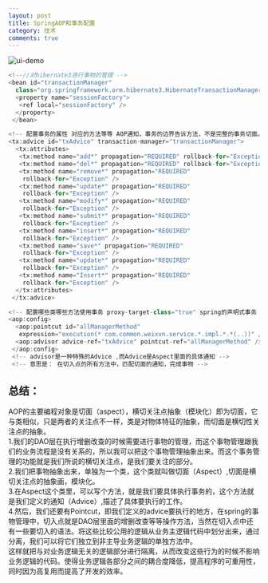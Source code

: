 ```yaml
---
layout: post
title: SpringAOP和事务配置
category: 技术
comments: true
---
```


![ui-demo](https://github.com/1011641270/blog/blob/gh-pages/images/008.jpg?raw=true)

```java
<!--//对hibernate3进行事物的管理 -->
<bean id="transactionManager"
  class="org.springframework.orm.hibernate3.HibernateTransactionManager">
  <property name="sessionFactory">
   <ref local="sessionFactory" />
  </property>
 </bean>
```

```java
<!-- 配置事务的属性 对应的方法等等 AOP通知，事务的边界告诉方法，不是完整的事务切面。 -->
<tx:advice id="txAdvice" transaction-manager="transactionManager">
  <tx:attributes>
   <tx:method name="add*" propagation="REQUIRED" rollback-for="Exception" />
   <tx:method name="del*" propagation="REQUIRED" rollback-for="Exception" />
   <tx:method name="remove*" propagation="REQUIRED"
    rollback-for="Exception" />
   <tx:method name="update*" propagation="REQUIRED"
    rollback-for="Exception" />
   <tx:method name="modify*" propagation="REQUIRED"
    rollback-for="Exception" />
   <tx:method name="submit*" propagation="REQUIRED"
    rollback-for="Exception" />
   <tx:method name="insert*" propagation="REQUIRED"
    rollback-for="Exception" />
   <tx:method name="save*" propagation="REQUIRED"
    rollback-for="Exception" />
   <tx:method name="update*" propagation="REQUIRED"
    rollback-for="Exception" />
   <tx:method name="Insert*" propagation="REQUIRED"
    rollback-for="Exception" />
  </tx:attributes>
 </tx:advice>
```

```java
<!-- 配置哪些类哪些方法使用事务 proxy-target-class="true" spring的声明式事务（最常用） -->
<aop:config>
  <aop:pointcut id="allManagerMethod"
   expression="execution(* com.common.weixvn.service.*.impl.*.*(..))" />
  <aop:advisor advice-ref="txAdvice" pointcut-ref="allManagerMethod" />
 </aop:config> 
 <!-- advisor是一种特殊的Advice ,而Advice是Aspect里面的具体通知 -->
 <!-- 意思是： 在切入点的所有方法中，匹配切面的通知，完成事物 -->
```

## 总结：

AOP的主要编程对象是切面（aspect），横切关注点抽象（模块化）即为切面，它与类相似，只是两者的关注点不一样，类是对物体特征的抽象，而切面是横切性关注点的抽象。<br>
1.我们的DAO层在执行增删改查的时候需要进行事物的管理，而这个事物管理跟我们的业务流程是没有关系的，所以我可以把这个事物管理抽象出来。而这个事务管理的功能就是我们所说的横切关注点，是我们要关注的部分。<br>
2.我们把事物抽象出来，单独为一个类，这个类就叫做切面（Aspect）,切面是横切关注点的抽象画，模块化。<br>
3.在Aspect这个类里，可以写个方法，就是我们要具体执行事务的，这个方法就是我们定义的通知（Advice）,描述了具体要执行的工作。<br>
4.然后，我们还要有Pointcut，即我们定义的advice要执行的地方，在spring的事物管理中，切入点就是DAO层里面的增删改查等等操作方法，当然在切入点中还有一些要切入的语法。将这些比较公用的逻辑从业务主逻辑代码中划分出来，通过分离，我们可以将它们独立到非主导业务逻辑的单独方法中。<br>
   这样就把与对业务逻辑无关的逻辑部分进行隔离，从而改变这些行为的时候不影响业务逻辑的代码。使得业务逻辑各部分之间的耦合度降低，提高程序的可重用性，同时因为高复用而提高了开发的效率。



